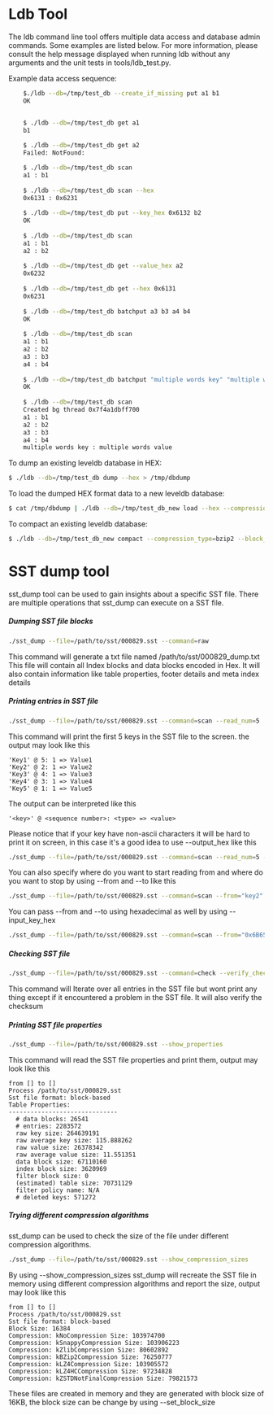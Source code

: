 # Ldb Tool
The ldb command line tool offers multiple data access and database admin commands. Some examples are listed below. For more information, please consult the help message displayed when running ldb without any arguments and the unit tests in tools/ldb_test.py.

Example data access sequence:

```bash
    $./ldb --db=/tmp/test_db --create_if_missing put a1 b1
    OK 


    $ ./ldb --db=/tmp/test_db get a1
    b1
 
    $ ./ldb --db=/tmp/test_db get a2
    Failed: NotFound:

    $ ./ldb --db=/tmp/test_db scan
    a1 : b1
 
    $ ./ldb --db=/tmp/test_db scan --hex
    0x6131 : 0x6231
 
    $ ./ldb --db=/tmp/test_db put --key_hex 0x6132 b2
    OK
 
    $ ./ldb --db=/tmp/test_db scan
    a1 : b1
    a2 : b2
 
    $ ./ldb --db=/tmp/test_db get --value_hex a2
    0x6232
 
    $ ./ldb --db=/tmp/test_db get --hex 0x6131
    0x6231
 
    $ ./ldb --db=/tmp/test_db batchput a3 b3 a4 b4
    OK
 
    $ ./ldb --db=/tmp/test_db scan
    a1 : b1
    a2 : b2
    a3 : b3
    a4 : b4
 
    $ ./ldb --db=/tmp/test_db batchput "multiple words key" "multiple words value"
    OK
 
    $ ./ldb --db=/tmp/test_db scan
    Created bg thread 0x7f4a1dbff700
    a1 : b1
    a2 : b2
    a3 : b3
    a4 : b4
    multiple words key : multiple words value
```

To dump an existing leveldb database in HEX:
```bash
$ ./ldb --db=/tmp/test_db dump --hex > /tmp/dbdump
```

To load the dumped HEX format data to a new leveldb database:
```bash
$ cat /tmp/dbdump | ./ldb --db=/tmp/test_db_new load --hex --compression_type=bzip2 --block_size=65536 --create_if_missing --disable_wal
```

To compact an existing leveldb database:
```bash
$ ./ldb --db=/tmp/test_db_new compact --compression_type=bzip2 --block_size=65536
```

# SST dump tool
sst_dump tool can be used to gain insights about a specific SST file. There are multiple operations that sst_dump can execute on a SST file.

##### Dumping SST file blocks
```bash
./sst_dump --file=/path/to/sst/000829.sst --command=raw
``` 
This command will generate a txt file named /path/to/sst/000829_dump.txt
This file will contain all Index blocks and data blocks encoded in Hex. It will also contain information like table properties, footer details and meta index details

##### Printing entries in SST file
```bash
./sst_dump --file=/path/to/sst/000829.sst --command=scan --read_num=5
```
This command will print the first 5 keys in the SST file to the screen. the output may look like this
```
'Key1' @ 5: 1 => Value1
'Key2' @ 2: 1 => Value2
'Key3' @ 4: 1 => Value3
'Key4' @ 3: 1 => Value4
'Key5' @ 1: 1 => Value5
```
The output can be interpreted like this
```
'<key>' @ <sequence number>: <type> => <value>
```
Please notice that if your key have non-ascii characters it will be hard to print it on screen, in this case it's a good idea to use --output_hex like this
```bash
./sst_dump --file=/path/to/sst/000829.sst --command=scan --read_num=5 --output_hex
```

You can also specify where do you want to start reading from and where do you want to stop by using --from and --to like this
```bash
./sst_dump --file=/path/to/sst/000829.sst --command=scan --from="key2" --to="key4"
```

You can pass --from and --to using hexadecimal as well by using --input_key_hex
```bash
./sst_dump --file=/path/to/sst/000829.sst --command=scan --from="0x6B657932" --to="0x6B657934" --input_key_hex
```

##### Checking SST file
```bash
./sst_dump --file=/path/to/sst/000829.sst --command=check --verify_checksum
```
This command will Iterate over all entries in the SST file but wont print any thing except if it encountered a problem in the SST file. It will also verify the checksum

##### Printing SST file properties
```bash
./sst_dump --file=/path/to/sst/000829.sst --show_properties
```
This command will read the SST file properties and print them, output may look like this
```
from [] to []
Process /path/to/sst/000829.sst
Sst file format: block-based
Table Properties:
------------------------------
  # data blocks: 26541
  # entries: 2283572
  raw key size: 264639191
  raw average key size: 115.888262
  raw value size: 26378342
  raw average value size: 11.551351
  data block size: 67110160
  index block size: 3620969
  filter block size: 0
  (estimated) table size: 70731129
  filter policy name: N/A
  # deleted keys: 571272
```

##### Trying different compression algorithms
sst_dump can be used to check the size of the file under different compression algorithms.
```bash
./sst_dump --file=/path/to/sst/000829.sst --show_compression_sizes
```
By using --show_compression_sizes sst_dump will recreate the SST file in memory using different compression algorithms and report the size, output may look like this
```
from [] to []
Process /path/to/sst/000829.sst
Sst file format: block-based
Block Size: 16384
Compression: kNoCompression Size: 103974700
Compression: kSnappyCompression Size: 103906223
Compression: kZlibCompression Size: 80602892
Compression: kBZip2Compression Size: 76250777
Compression: kLZ4Compression Size: 103905572
Compression: kLZ4HCCompression Size: 97234828
Compression: kZSTDNotFinalCompression Size: 79821573
```

These files are created in memory and they are generated with block size of 16KB, the block size can be change by using --set_block_size